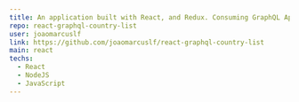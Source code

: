 ```yaml
---
title: An application built with React, and Redux. Consuming GraphQL Api.
repo: react-graphql-country-list
user: joaomarcuslf
link: https://github.com/joaomarcuslf/react-graphql-country-list
main: react
techs:
  - React
  - NodeJS
  - JavaScript
---
```

